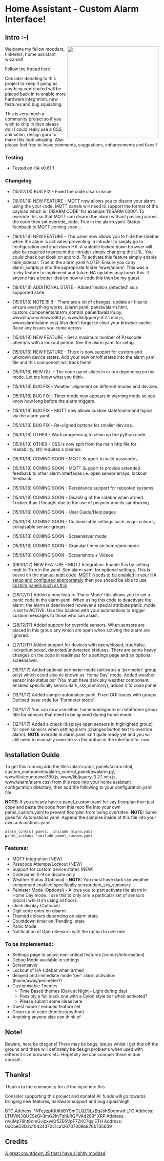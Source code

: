 # Home Assistant - Custom Alarm Interface!
## Intro :-)
<img align="right" width="300" height="300" src="https://github.com/gazoscalvertos/Hass-Custom-Alarm/blob/master/BTC.png">

Welcome my fellow modders, tinkerers, home assistant wizards!!

Follow the thread [here](https://community.home-assistant.io/t/yet-another-take-on-an-alarm-system/32386)

Consider donating to this project to keep it going as anything contributed will be placed back in to enable more hardware integration, new features and bug squashing.

This is very much a community project so if you wish to chip in then please do!! I could really use a CSS, animation, design guru to make this look amazing. Also please feel free to leave comments, suggestions, enhancements and fixes!!

### Testing
- Tested on HA v0.61.1

### Changelog
- (15/02/18) BUG FIX - Fixed the code disarm issue.

- (19/01/18) NEW FEATURE - MQTT now allows you to disarm your alarm using the your code. MQTT panels will need to support the format of the payload which is 'DISARM CODE' for example 'DISARM 0000'. To override this so that MQTT can disarm the alarm without passing across the code then set override_code: True in the alarm.yaml. Status feedback to MQTT coming soon...
- (19/01/18) NEW FEATURE - The panel now allows you to hide the sidebar when the alarm is activated preventing in intruder to simply go to configuration and shut down HA. A suitable locked down browser will also be required to prevent the intruder simply changing the URL. You could check out kiosk on android. To activate this feature simply enable hide_sidebar: True in the alarm.yaml NOTE!! Ensure you copy alarm_scripts.js into the appropriate folder 'www/alarm'. This was a tricky feature to implement and future HA updates may break this. If anyone has a better idea on how to code this then be my guest.

- (19/01/18) ADDITIONAL STATE - Added 'motion_detected' as a supported state

- (15/01/18) NOTE!!!!!!! - There are a lot of changes, update all files to ensure everything works. (alarm.yaml, panels/alarm.html, custom_components/alarm_control_panel/bwalarm.py, www/lib/countdown360.js, www/lib/jquery-3.2.1.min.js, www/alarm/alarm.css) Also don't forget to clear your browser cache. Raise any issues you come across

- (15/01/18) NEW FEATURE - Set a maximum number of Passcode attempts with a lockout period. See the alarm.yaml for setup.
- (15/01/18) NEW FEATURE - There is now support for custom and unknown device states. Add your new on/off states into the alarm.yaml file and this component will track them!

- (15/01/18) NEW GUI - The code panel slides in or out depending on the mode. Let me know what you think.

- (15/01/18) BUG FIX - Weather alignment on different modes and devices.
- (15/01/18) BUG FIX - Timer mode now appears in warning mode so you know how long before the alarm triggers.
- (15/01/18) BUG FIX - MQTT now allows custom state/command topics via the alarm.yaml.
- (15/01/18) BUG FIX - Re-aligned buttons for smaller devices.

- (15/01/18) OTHER - Work progressing to clean up the python code.
- (15/01/18) OTHER - CSS is now split from the main http file for readability, still requires a cleanse.

- (15/01/18) COMING SOON - MQTT Support to valid passcodes.
- (15/01/18) COMING SOON - MQTT Support to provide extended feedback to other alarm interfaces i.e. open sensor arrays, lockout feedback.
- (15/01/18) COMING SOON - Persistance support for rebooted systems.
- (15/01/18) COMING SOON - Disabling of the sidebar when armed. Trickier than I thought due to the use of polymer and its sandboxing.
- (15/01/18) COMING SOON - User Guide/Help pages
- (15/01/18) COMING SOON - Customizable settings such as gui colours, collapsable sensor groups
- (15/01/18) COMING SOON - Screensaver mode
- (15/01/18) COMING SOON - Granular times on home/arm mode
- (15/01/18) COMING SOON - Screenshots + Videos

- (08/01/17) NEW FEATURE - MQTT Integration. Enable this by setting mqtt to True in the yaml. See alarm.yaml for optional settings. This is based on the [manual mqtt code](https://home-assistant.io/components/alarm_control_panel.manual_mqtt/). [MQTT Needs to be enabled in your HA setup and configured appropriately](https://home-assistant.io/docs/mqtt/broker/#embedded-broker) then you should be able to use [custom panels such as this](https://play.google.com/store/apps/details?id=com.thanksmister.iot.mqtt.alarmpanel&hl=en)

- (28/12/17) Added a new feature 'Panic Mode' this allows you to set a panic code in the alarm.yaml. When using this code to deactivate the alarm, the alarm is deactivated however a special attribute panic_mode is set to ACTIVE. Use this backed with your automations to trigger custom messages to those who can assist.
- (28/12/17) Added support for override sensors. When sensors are placed in this group any which are open when activing the alarm are ignored. 

- (27/12/17) Added support for devices with open/closed, true/false, locked/unlocked, detected/undetected statuses. There are some heavy changes on the code in readiness for a settings page and an optional screensaver.

- (19/11/17) Added optional perimeter mode (activates a 'perimeter' group only) which could also ne known as 'Home Day' mode. Added weather sensor into status bar (You must have dark sky weather component enabled specifically sensor.dark_sky_summary), added 0 to code panel.

- (13/11/17) Added sample automation.yaml. Fixed GUI issues with groups. Outlined base code for 'Perimeter mode'

- (12/11/17) You can now use either homemodeignore or notathome group title for sensors that need to be ignored during home mode
- (12/11/17) Added a check (displays open sensors in highlighted group) for open sensors when setting alarm (changes button text to override alarm). **NOTE** override in alarm.yaml isn't quite ready yet and you will still need to manually override via the button in the interface for now.

## Installation Guide
To get this running add the files (alarm.yaml, panels/alarm.html, custom_components/alarm_control_panel/bwalarm.py, www/lib/countdown360.js, www/lib/jquery-3.2.1.min.js, www/alarm/alarm.css) from this repo into your home assistant configuration directory, then add the following to your configuration.yaml file:

**NOTE:** If you already have a panel_custom.yaml for say floorplan then just copy and paste the code from this repo file into your own panel_custom.yaml to prevent floorplan from being overritten.
**NOTE:** Same goes for Automations.yaml. Append the samples inside of this file into your own automations.yaml

```
alarm_control_panel: !include alarm.yaml
panel_custom: !include panel_custom.yaml
```
### Features:
- MQTT Integration (NEW)
- Passcode Attemps/Lockout (NEW)
- Support for custom device states (NEW)
- Code panel 0-9 on disarm only
- Weather Status (Optional) - **NOTE:** You must have dark sky weather component enabled specifically sensor.dark_sky_summary.
- Peimeter Mode (Optional) - Allows you to part activate the alarm in Home Day mode. I use this to only arm a particular set of sensors (doors) whilst im using all floors.
- clock display (Optional)
- Digit code entry on disarm
- Themed colours depending on alarm state
- Countdown timer on 'Pending' state
- Panic Mode
- Notification of Open Sensors with the option to override

### To be implemented:
- Settings page to adjust non-critical features (colours/information)
- Debug Mode available in settings
- Screensaver
- Lockout of HA sidebar when armed
- delayed and immediate mode 'per' alarm activation (home/away/perimeter?)
- Customisable Themes
  - Time Based themes (Dark at Night - Light during day)
  - Possibly a full black one with a Cylon style bar when activated?
  - Please submit some ideas here
- Guest mode / reduced feature set
- Clean up of code (html/css/python)
- Anything anyone else can think of

## Note!
Beware, here be dragons! There may be bugs, issues whilst I get this off the ground and there will definately be design problems when used with different size browsers etc. Hopefully we can conquer these in due course!..

## Thanks!
Thanks to the community for all the input into this.

Consider supporting this project and donate! All funds will go towards bringing new features, hardware support and bug squashing!!

BTC Address: 1NFeyzpKKiKbBYSmCLQZQLxBqJbhSbqmwd
LTC Address: LTUViN3QUESkQk3mG2hvTzhLRQPVAd269f
XRP Address: rwuMp76ht6dmGvipxwKr5ZE6VpF7ZKC7qs
ETH Address: 0xCbeD2D2cf0434370c1ca126707009b876b736609

## Credits
[A great countdown JS that I have slightly modded](https://github.com/johnschult/jquery.countdown360)
